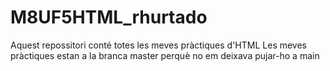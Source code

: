 # M8UF5HTML_rhurtado
Aquest repossitori conté totes les meves pràctiques d'HTML
Les meves pràctiques estan a la branca master perquè no em deixava pujar-ho a main
